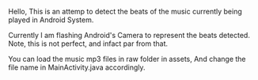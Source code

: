 Hello,
This is an attemp to detect the
beats of the music currently being
played in Android System.

Currently I am flashing Android's Camera to represent the beats detected.
Note, this is not perfect, and infact par from that.

You can load the music mp3 files in raw folder in assets, And change the file name in MainActivity.java accordingly.
